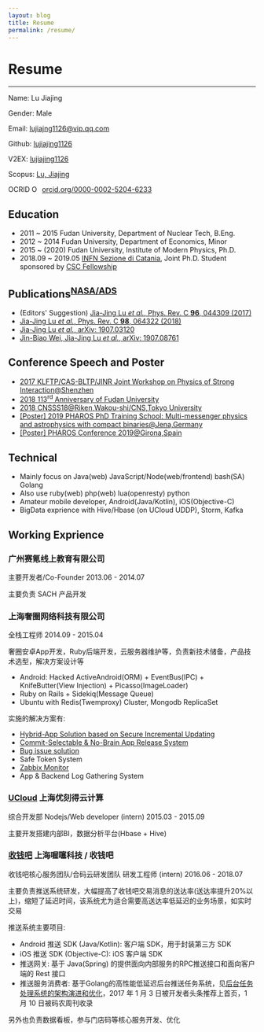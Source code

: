 ```yaml
---
layout: blog
title: Resume
permalink: /resume/
---
```


# Resume

---

Name: Lu Jiajing

Gender: Male

Email: lujiajng1126@vip.qq.com

Github: [lujiajing1126](https://github.com/lujiajing1126)

V2EX: [lujiajing1126](https://www.v2ex.com/member/lujiajing1126)

Scopus: [Lu, Jiajing](https://www.scopus.com/authid/detail.uri?authorId=57196025279)

<div itemscope itemtype="https://schema.org/Person">OCRID <a itemprop="sameAs" content="https://orcid.org/0000-0002-5204-6233" href="https://orcid.org/0000-0002-5204-6233" target="orcid.widget" rel="noopener noreferrer" style="vertical-align:top;"><img src="https://orcid.org/sites/default/files/images/orcid_16x16.png" style="width:1em;margin-right:.5em;" alt="ORCID iD icon">orcid.org/0000-0002-5204-6233</a></div>

## Education

 - 2011 ~ 2015 Fudan University, Department of Nuclear Tech, B.Eng.
 - 2012 ~ 2014 Fudan University, Department of Economics, Minor
 - 2015 ~ (2020) Fudan University, Institute of Modern Physics, Ph.D.
 - 2018.09 ~ 2019.05 [INFN Sezione di Catania](http://www.ct.infn.it/), Joint Ph.D. Student sponsored by [CSC Fellowship](http://www.csc.edu.cn/)

## Publications<sup>[NASA/ADS](https://ui.adsabs.harvard.edu/public-libraries/nNEKWmqEROSde1Gf4tww2Q)</sup>

 - (Editors' Suggestion) [Jia-Jing Lu _et al._, Phys. Rev. C **96**, 044309 (2017)](https://doi.org/10.1103/PhysRevC.96.044309)
 - [Jia-Jing Lu _et al._, Phys. Rev. C **98**, 064322 (2018)](https://doi.org/10.1103/PhysRevC.98.064322)
 - [Jia-Jing Lu _et al._, arXiv: 1907.03120](https://arxiv.org/abs/1907.03120)
 - [Jin-Biao Wei, Jia-Jing Lu _et al._, arXiv: 1907.08761](https://arxiv.org/abs/1907.08761)

## Conference Speech and Poster

 - [2017 KLFTP/CAS-BLTP/JINR Joint Workshop on Physics of Strong Interaction@Shenzhen](http://dajipai.u.qiniudn.com/doc/pdf/conf-notes/201711-KLFTP-BLTP-JiajingLu.pdf)
 - [2018 113<sup>rd</sup> Anniversary of Fudan University](#)
 - [2018 CNSSS18@Riken,Wakou-shi/CNS,Tokyo University](https://indico2.cns.s.u-tokyo.ac.jp/event/30/)
 - [[Poster] 2019 PHAROS PhD Training School: Multi-messenger physics and astrophysics with compact binaries@Jena,Germany](https://indico.tpi.uni-jena.de/event/2/overview)
 - [[Poster] PHAROS Conference 2019@Girona,Spain](https://www.ice.csic.es/indico/event/12/overview)

## Technical

 - Mainly focus on Java(web) JavaScript/Node(web/frontend) bash(SA) Golang
 - Also use ruby(web) php(web) lua(openresty) python
 - Amateur mobile developer, Android(Java/Kotlin), iOS(Objective-C)
 - BigData exprience with Hive/Hbase (on UCloud UDDP), Storm, Kafka

## Working Exprience

### **广州赛氪线上教育有限公司**

  主要开发者/Co-Founder  2013.06 - 2014.07

  主要负责 SACH 产品开发

### **上海奢圈网络科技有限公司**

  全栈工程师  2014.09 - 2015.04

  奢圈安卓App开发，Ruby后端开发，云服务器维护等，负责新技术储备，产品技术选型，解决方案设计等

  - Android: Hacked ActiveAndroid(ORM) + EventBus(IPC) + KnifeButter(View Injection) + Picasso(ImageLoader)
  - Ruby on Rails + Sidekiq(Message Queue)
  - Ubuntu with Redis(Twemproxy) Cluster, Mongodb ReplicaSet

  实施的解决方案有:
  
  - [Hybrid-App Solution based on Secure Incremental Updating](https://ruby-china.org/topics/23258)
  - [Commit-Selectable & No-Brain App Release System](/automation/Commit-Selectable-and-No-Brain-App-Release-System.html)
  - [Bug issue solution](/solution/gitlab-webhook-to-trello.html)
  - Safe Token System
  - [Zabbix Monitor](/solution/zabbix-monitor-solution.html)
  - App & Backend Log Gathering System

### **[UCloud](http://www.ucloud.cn/) 上海优刻得云计算**

  综合开发部 Nodejs/Web developer (intern) 2015.03 - 2015.09

  主要开发搭建内部BI，数据分析平台(Hbase + Hive)

### **[收钱吧](https://shouqianba.com) 上海喔噻科技 / 收钱吧**

  收钱吧核心服务团队/合码云研发团队 研发工程师 (intern) 2016.06 - 2018.07

  主要负责推送系统研发，大幅提高了收钱吧交易消息的送达率(送达率提升20%以上)，缩短了延迟时间，该系统尤为适合需要高送达率低延迟的业务场景，如实时交易

  推送系统主要项目:

  - Android 推送 SDK (Java/Kotlin): 客户端 SDK，用于封装第三方 SDK
  - iOS 推送 SDK (Objective-C): iOS 客户端 SDK
  - 推送网关: 基于 Java(Spring) 的提供面向内部服务的RPC推送接口和面向客户端的 Rest 接口
  - 推送服务消费者: 基于Golang的高性能低延迟后台推送任务系统，见[后台任务处理系统的架构演进和优化](http://www.coder.dog/solution/the-evolution-and-optimization-of-a-background-processing-system.html)，2017 年 1 月 3 日被开发者头条推荐上首页，1 月 10 日被码农周刊收录

  另外也负责数据看板，参与门店码等核心服务开发、优化
